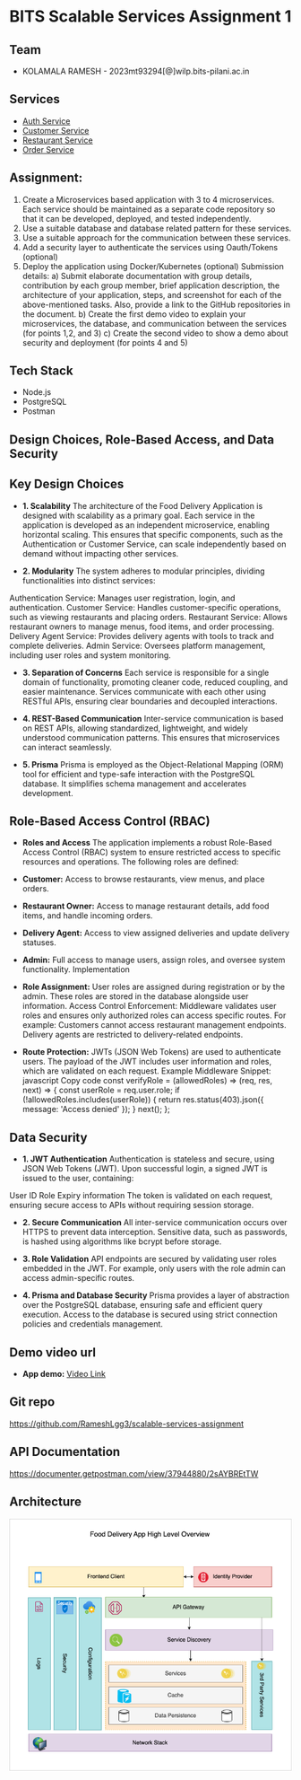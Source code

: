 # BITS Scalable Services Assignment 1

## Team

-   KOLAMALA RAMESH - 2023mt93294[@]wilp.bits-pilani.ac.in

## Services

-   [Auth Service](./auth-service)
-   [Customer Service](./customers-service)
-   [Restaurant Service](./restaurant-service)
-   [Order Service](./order-service)

## Assignment:

1. Create a Microservices based application with 3 to 4 microservices. Each service should be maintained as a separate code repository so that it can be developed, deployed, and tested independently.
2. Use a suitable database and database related pattern for these services.
3. Use a suitable approach for the communication between these services.
4. Add a security layer to authenticate the services using Oauth/Tokens (optional)
5. Deploy the application using Docker/Kubernetes (optional)
   Submission details:
   a) Submit elaborate documentation with group details, contribution by each group member, brief application description, the architecture of your application, steps, and screenshot for each of the above-mentioned tasks. Also, provide a link to the GitHub repositories in the document.
   b) Create the first demo video to explain your microservices, the database, and communication between the services (for points 1,2, and 3)
   c) Create the second video to show a demo about security and deployment (for points 4 and 5)

## Tech Stack

-   Node.js
-   PostgreSQL
-   Postman

## Design Choices, Role-Based Access, and Data Security

## Key Design Choices

-   **1. Scalability**
    The architecture of the Food Delivery Application is designed with scalability as a primary goal. Each service in the application is developed as an independent microservice, enabling horizontal scaling. This ensures that specific components, such as the Authentication or Customer Service, can scale independently based on demand without impacting other services.

-   **2. Modularity**
    The system adheres to modular principles, dividing functionalities into distinct services:

Authentication Service: Manages user registration, login, and authentication.
Customer Service: Handles customer-specific operations, such as viewing restaurants and placing orders.
Restaurant Service: Allows restaurant owners to manage menus, food items, and order processing.
Delivery Agent Service: Provides delivery agents with tools to track and complete deliveries.
Admin Service: Oversees platform management, including user roles and system monitoring.

-   **3. Separation of Concerns**
    Each service is responsible for a single domain of functionality, promoting cleaner code, reduced coupling, and easier maintenance. Services communicate with each other using RESTful APIs, ensuring clear boundaries and decoupled interactions.

-   **4. REST-Based Communication**
    Inter-service communication is based on REST APIs, allowing standardized, lightweight, and widely understood communication patterns. This ensures that microservices can interact seamlessly.

-   **5. Prisma**
    Prisma is employed as the Object-Relational Mapping (ORM) tool for efficient and type-safe interaction with the PostgreSQL database. It simplifies schema management and accelerates development.

## Role-Based Access Control (RBAC)

-   **Roles and Access**
    The application implements a robust Role-Based Access Control (RBAC) system to ensure restricted access to specific resources and operations. The following roles are defined:

-   **Customer:** Access to browse restaurants, view menus, and place orders.
-   **Restaurant Owner:** Access to manage restaurant details, add food items, and handle incoming orders.
-   **Delivery Agent:** Access to view assigned deliveries and update delivery statuses.
-   **Admin:** Full access to manage users, assign roles, and oversee system functionality.
    Implementation
-   **Role Assignment:** User roles are assigned during registration or by the admin. These roles are stored in the database alongside user information.
    Access Control Enforcement: Middleware validates user roles and ensures only authorized roles can access specific routes. For example:
    Customers cannot access restaurant management endpoints.
    Delivery agents are restricted to delivery-related endpoints.
-   **Route Protection:**
    JWTs (JSON Web Tokens) are used to authenticate users.
    The payload of the JWT includes user information and roles, which are validated on each request.
    Example Middleware Snippet:
    javascript
    Copy code
    const verifyRole = (allowedRoles) => (req, res, next) => {
    const userRole = req.user.role;
    if (!allowedRoles.includes(userRole)) {
    return res.status(403).json({ message: 'Access denied' });
    }
    next();
    };

## Data Security

-   **1. JWT Authentication**
    Authentication is stateless and secure, using JSON Web Tokens (JWT). Upon successful login, a signed JWT is issued to the user, containing:

User ID
Role
Expiry information
The token is validated on each request, ensuring secure access to APIs without requiring session storage.

-   **2. Secure Communication**
    All inter-service communication occurs over HTTPS to prevent data interception.
    Sensitive data, such as passwords, is hashed using algorithms like bcrypt before storage.
-   **3. Role Validation**
    API endpoints are secured by validating user roles embedded in the JWT. For example, only users with the role admin can access admin-specific routes.

-   **4. Prisma and Database Security**
    Prisma provides a layer of abstraction over the PostgreSQL database, ensuring safe and efficient query execution.
    Access to the database is secured using strict connection policies and credentials management.

## Demo video url

-   **App demo:** [Video Link]()

## Git repo

https://github.com/RameshLgg3/scalable-services-assignment

## API Documentation

https://documenter.getpostman.com/view/37944880/2sAYBREtTW

## Architecture

![High level architecture](assets/food-delivery-app.png)
